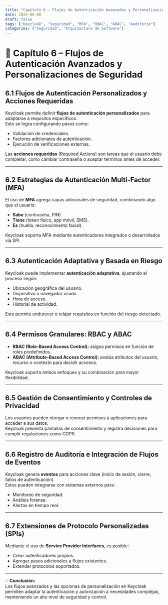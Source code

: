```yaml
---
title: "Capítulo 6 – Flujos de Autenticación Avanzados y Personalizaciones de Seguridad"
date: 2025-08-08
draft: false
tags: ["Keycloak", "Seguridad", "MFA", "RBAC", "ABAC", "Auditoría"]
categories: ["Seguridad", "Arquitectura de Software"]
---
```


# 🔐 Capítulo 6 – Flujos de Autenticación Avanzados y Personalizaciones de Seguridad

## 6.1 Flujos de Autenticación Personalizados y Acciones Requeridas

Keycloak permite definir **flujos de autenticación personalizados** para adaptarse a requisitos específicos.  
Esto se logra configurando pasos como:

- Validación de credenciales.
- Factores adicionales de autenticación.
- Ejecución de verificaciones externas.

Las **acciones requeridas** (Required Actions) son tareas que el usuario debe completar, como cambiar contraseña o aceptar términos antes de acceder.

---

## 6.2 Estrategias de Autenticación Multi-Factor (MFA)

El uso de **MFA** agrega capas adicionales de seguridad, combinando algo que el usuario:

- **Sabe** (contraseña, PIN).
- **Tiene** (token físico, app móvil, SMS).
- **Es** (huella, reconocimiento facial).

Keycloak soporta MFA mediante autenticadores integrados o desarrollados vía SPI.

---

## 6.3 Autenticación Adaptativa y Basada en Riesgo

Keycloak puede implementar **autenticación adaptativa**, ajustando el proceso según:

- Ubicación geográfica del usuario.
- Dispositivo o navegador usado.
- Hora de acceso.
- Historial de actividad.

Esto permite endurecer o relajar requisitos en función del riesgo detectado.

---

## 6.4 Permisos Granulares: RBAC y ABAC

- **RBAC (Role-Based Access Control):** asigna permisos en función de roles predefinidos.
- **ABAC (Attribute-Based Access Control):** evalúa atributos del usuario, recurso o contexto para decidir accesos.

Keycloak soporta ambos enfoques y su combinación para mayor flexibilidad.

---

## 6.5 Gestión de Consentimiento y Controles de Privacidad

Los usuarios pueden otorgar o revocar permisos a aplicaciones para acceder a sus datos.  
Keycloak presenta pantallas de consentimiento y registra decisiones para cumplir regulaciones como GDPR.

---

## 6.6 Registro de Auditoría e Integración de Flujos de Eventos

Keycloak genera **eventos** para acciones clave (inicio de sesión, cierre, fallos de autenticación).  
Estos pueden integrarse con sistemas externos para:

- Monitoreo de seguridad.
- Análisis forense.
- Alertas en tiempo real.

---

## 6.7 Extensiones de Protocolo Personalizadas (SPIs)

Mediante el uso de **Service Provider Interfaces**, es posible:

- Crear autenticadores propios.
- Agregar pasos adicionales a flujos existentes.
- Extender protocolos soportados.

---

💡 **Conclusión:**  
Los flujos avanzados y las opciones de personalización en Keycloak permiten adaptar la autenticación y autorización a necesidades complejas, manteniendo un alto nivel de seguridad y control.

